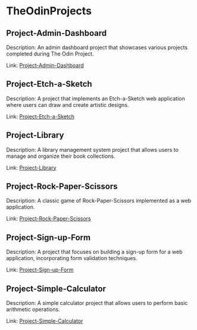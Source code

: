 # TheOdinProjects

## Project-Admin-Dashboard
Description: An admin dashboard project that showcases various projects completed during The Odin Project.

Link: [Project-Admin-Dashboard](https://github.com/GideonBature/Project-Admin-Dashboard)

## Project-Etch-a-Sketch
Description: A project that implements an Etch-a-Sketch web application where users can draw and create artistic designs.

Link: [Project-Etch-a-Sketch](https://github.com/GideonBature/Project-Etch-a-Sketch)

## Project-Library
Description: A library management system project that allows users to manage and organize their book collections.

Link: [Project-Library](https://github.com/GideonBature/Project-Library)

## Project-Rock-Paper-Scissors
Description: A classic game of Rock-Paper-Scissors implemented as a web application.

Link: [Project-Rock-Paper-Scissors](https://github.com/GideonBature/Project-Rock-Paper-Scissors)

## Project-Sign-up-Form
Description: A project that focuses on building a sign-up form for a web application, incorporating form validation techniques.

Link: [Project-Sign-up-Form](https://github.com/GideonBature/Project-Sign-up-Form)

## Project-Simple-Calculator
Description: A simple calculator project that allows users to perform basic arithmetic operations.

Link: [Project-Simple-Calculator](https://github.com/GideonBature/Project-Simple-Calculator)

